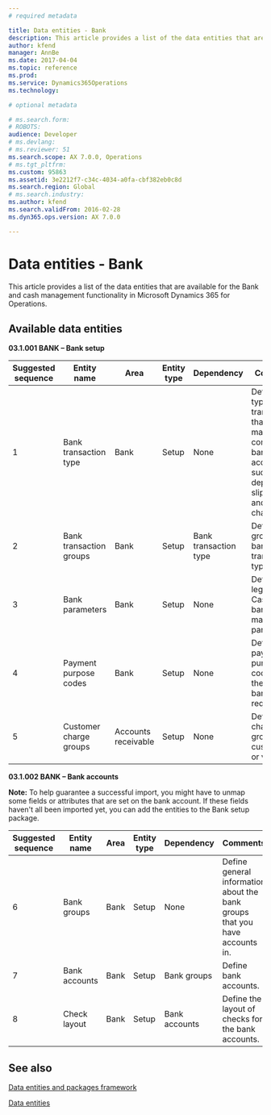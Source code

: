 ```yaml
---
# required metadata

title: Data entities - Bank
description: This article provides a list of the data entities that are available for the Bank and cash management functionality in Microsoft Dynamics 365 for Operations.
author: kfend
manager: AnnBe
ms.date: 2017-04-04
ms.topic: reference
ms.prod: 
ms.service: Dynamics365Operations
ms.technology: 

# optional metadata

# ms.search.form: 
# ROBOTS: 
audience: Developer
# ms.devlang: 
# ms.reviewer: 51
ms.search.scope: AX 7.0.0, Operations
# ms.tgt_pltfrm: 
ms.custom: 95863
ms.assetid: 3e2212f7-c34c-4034-a0fa-cbf382eb0c8d
ms.search.region: Global
# ms.search.industry: 
ms.author: kfend
ms.search.validFrom: 2016-02-28
ms.dyn365.ops.version: AX 7.0.0

---
```


# Data entities - Bank

This article provides a list of the data entities that are available for the Bank and cash management functionality in Microsoft Dynamics 365 for Operations.

Available data entities
-----------------------

**03.1.001 BANK – Bank setup**

| Suggested sequence | Entity name             | Area                | Entity type | Dependency            | Comments                                                                                                                    |
|--------------------|-------------------------|---------------------|-------------|-----------------------|-----------------------------------------------------------------------------------------------------------------------------|
| 1                  | Bank transaction type   | Bank                | Setup       | None                  | Define the types of transactions that are made in company bank accounts, such as deposit slips, fees, and interest charges. |
| 2                  | Bank transaction groups | Bank                | Setup       | Bank transaction type | Define groups of bank transaction types.                                                                                    |
| 3                  | Bank parameters         | Bank                | Setup       | None                  | Define the legal entity’s Cash and bank management parameters.                                                              |
| 4                  | Payment purpose codes   | Bank                | Setup       | None                  | Define payment purpose codes for the central bank, if it’s required.                                                        |
| 5                  | Customer charge groups  | Accounts receivable | Setup       | None                  | Define charges groups for customers or vendors.                                                                             |

**03.1.002 BANK – Bank accounts**

**Note:** To help guarantee a successful import, you might have to unmap some fields or attributes that are set on the bank account. If these fields haven't all been imported yet, you can add the entities to the Bank setup package.

| Suggested sequence | Entity name   | Area | Entity type | Dependency    | Comments                                                                    |
|--------------------|---------------|------|-------------|---------------|-----------------------------------------------------------------------------|
| 6                  | Bank groups   | Bank | Setup       | None          | Define general information about the bank groups that you have accounts in. |
| 7                  | Bank accounts | Bank | Setup       | Bank groups   | Define bank accounts.                                                       |
| 8                  | Check layout  | Bank | Setup       | Bank accounts | Define the layout of checks for the bank accounts.                          |

See also
--------

[Data entities and packages framework](data-entities-data-packages.md)

[Data entities](data-entities.md)

